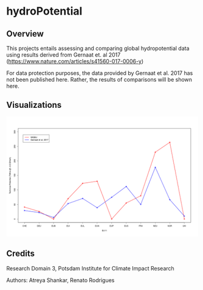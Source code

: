 # hydroPotential

## Overview

This projects entails assessing and comparing global hydropotential data using results derived from Gernaat et. al 2017 (https://www.nature.com/articles/s41560-017-0006-y)

For data protection purposes, the data provided by Gernaat et al. 2017 has not been published here. Rather, the results of comparisons will be shown here.

## Visualizations

<img src = "/vis/comparisonChart.png" width = "800">

## Credits

Research Domain 3, Potsdam Institute for Climate Impact Research

Authors: Atreya Shankar, Renato Rodrigues
